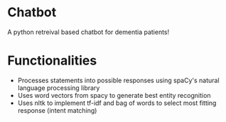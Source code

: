 # Chatbot
A python retreival based chatbot for dementia patients!

# Functionalities
- Processes statements into possible responses using spaCy's natural language processing library
- Uses word vectors from spacy to generate best entity recognition
- Uses nltk to implement tf-idf and bag of words to select most fitting response (intent matching)
